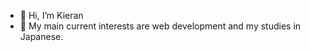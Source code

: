 - 👋 Hi, I’m Kieran
- 👀 My main current interests are web development and my studies in Japanese.

<!---
OhKieran/OhKieran is a ✨ special ✨ repository because its `README.md` (this file) appears on your GitHub profile.
You can click the Preview link to take a look at your changes.
--->
